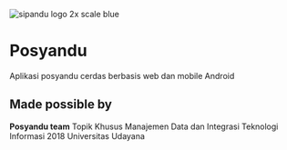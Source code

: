 ![sipandu logo 2x scale blue](https://user-images.githubusercontent.com/57007068/121049856-ad60a980-c7ea-11eb-85fc-ab33f98dcdd4.png)

# Posyandu

Aplikasi posyandu cerdas berbasis web dan mobile Android

## **Made possible by**

**Posyandu team**
Topik Khusus Manajemen Data dan Integrasi Teknologi Informasi 2018 Universitas Udayana
